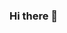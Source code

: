 ### Hi there 👋

<!--
**toodols/toodols** is a ✨ _special_ ✨ repository because its `README.md` (this file) appears on your GitHub profile.

Here are some ideas to get you started:

- 🔭 I’m currently working on NOTHING
- 🌱 I’m currently learning NOTHING
- 👯 I’m looking to collaborate on NOTHING
- 🤔 I’m looking for help with ~~NOTHING~~ EVERYTHING
- 💬 Ask me about NOTHING
- 📫 How to reach me: uh...
- 😄 Pronouns: Roblox/Robux/Bobux
- ⚡ Fun fact: yes
-->
